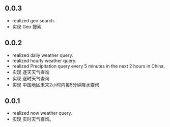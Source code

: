 ## 0.0.3

- realized geo search.
- 实现 Geo 搜索

## 0.0.2

- realized daily weather query.
- realized hourly weather query.
- realized Precipitation query every 5 minutes in the next 2 hours in China.
- 实现 逐天天气查询
- 实现 逐时天气查询
- 实现 中国地区未来2小时内每5分钟降水查询

## 0.0.1

- realized now weather query.
- 实现 实时天气查询。
